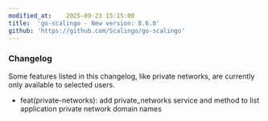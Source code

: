 ```yaml
---
modified_at:	2025-09-23 15:15:00
title:	'go-scalingo - New version: 8.6.0'
github: 'https://github.com/Scalingo/go-scalingo'
---
```


### Changelog

Some features listed in this changelog, like private networks, are currently only available to selected users.

* feat(private-networks): add private_networks service and method to list application private network domain names
